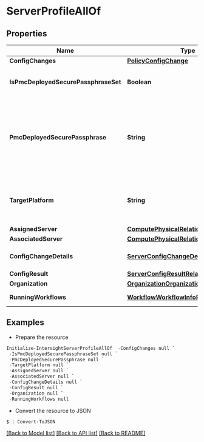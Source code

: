 # ServerProfileAllOf
## Properties

Name | Type | Description | Notes
------------ | ------------- | ------------- | -------------
**ConfigChanges** | [**PolicyConfigChange**](PolicyConfigChange.md) |  | [optional] 
**IsPmcDeployedSecurePassphraseSet** | **Boolean** | Indicates whether the value of the &#39;pmcDeployedSecurePassphrase&#39; property has been set. | [optional] [readonly] 
**PmcDeployedSecurePassphrase** | **String** | Secure passphrase that is already deployed on all the Persistent Memory Modules on the server. This deployed passphrase is required during deploy of server profile if secure passphrase is changed or security is disabled in the attached persistent memory policy. | [optional] 
**TargetPlatform** | **String** | The platform for which the server profile is applicable. It can either be a server that is operating in standalone mode or which is attached to a Fabric Interconnect managed by Intersight. | [optional] [default to "Standalone"]
**AssignedServer** | [**ComputePhysicalRelationship**](ComputePhysicalRelationship.md) |  | [optional] 
**AssociatedServer** | [**ComputePhysicalRelationship**](ComputePhysicalRelationship.md) |  | [optional] 
**ConfigChangeDetails** | [**ServerConfigChangeDetailRelationship[]**](ServerConfigChangeDetailRelationship.md) | An array of relationships to serverConfigChangeDetail resources. | [optional] [readonly] 
**ConfigResult** | [**ServerConfigResultRelationship**](ServerConfigResultRelationship.md) |  | [optional] 
**Organization** | [**OrganizationOrganizationRelationship**](OrganizationOrganizationRelationship.md) |  | [optional] 
**RunningWorkflows** | [**WorkflowWorkflowInfoRelationship[]**](WorkflowWorkflowInfoRelationship.md) | An array of relationships to workflowWorkflowInfo resources. | [optional] [readonly] 

## Examples

- Prepare the resource
```powershell
Initialize-IntersightServerProfileAllOf  -ConfigChanges null `
 -IsPmcDeployedSecurePassphraseSet null `
 -PmcDeployedSecurePassphrase null `
 -TargetPlatform null `
 -AssignedServer null `
 -AssociatedServer null `
 -ConfigChangeDetails null `
 -ConfigResult null `
 -Organization null `
 -RunningWorkflows null
```

- Convert the resource to JSON
```powershell
$ | Convert-ToJSON
```

[[Back to Model list]](../README.md#documentation-for-models) [[Back to API list]](../README.md#documentation-for-api-endpoints) [[Back to README]](../README.md)

